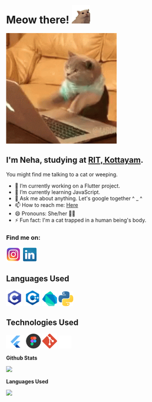 # Meow there! <img src = 'assets/meow.gif' width = '50'>

<p>
    <img src = 'assets/cat.gif' width = '300' >
</p>

## I'm Neha, studying at <a href='http://rit.ac.in/'>RIT, Kottayam</a>.

You might find me talking to a cat or weeping.

- 🔭 I’m currently working on a Flutter project.
- 🌱 I’m currently learning JavaScript.
- 💬 Ask me about anything. Let's google together ^ \_ ^
- 📫 How to reach me: <a href="https://github.com/neha-ajith/neha-ajith/issues/new">Here</a>
- 😄 Pronouns: She/her 🏳‍🌈
- ⚡ Fun fact: I'm a cat trapped in a human being's body.

<!-- ![](https://komarev.com/ghpvc/?username=neha-ajith&color=green&style=plastic) -->

### Find me on:

<a href = 'https://www.instagram.com/nehahahaaha_/'><img src = 'assets/instagram.png' width='40'></a>
<a href = 'https://www.linkedin.com/in/neha-ajith/'><img src = 'assets/linkedin.png' width='40'></a>

## Languages Used
<a href = '#'><img src = 'assets/clang.png' width='45'></a>
<a href = '#'><img src = 'assets/cpp.png' width='45'></a>
<a href = '#'><img src = 'assets/dart.png' width='40'></a>
<a href = '#'><img src = 'assets/python.png' width='40'></a>

## Technologies Used
<a href = '#'><img src = 'assets/Flutter.png' width='50'></a>
<a href = '#'><img src = 'assets/figma.png' width='40'></a>
<a href = '#'><img src = 'assets/git.png' width='40'></a>
<a href = '#'><img src = 'assets/linux.png' width='35'></a>

<b>Github Stats</b>

<p> <img src="https://github-readme-stats.vercel.app/api?username=neha-ajith&show_icons=true&theme=chartreuse-dark" />

<b>Languages Used</b>

<p> <img src="https://github-readme-stats.vercel.app/api/top-langs/?username=neha-ajith&show_icons=true&theme=chartreuse-dark&layout=compact" />
